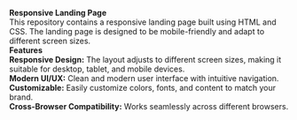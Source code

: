 **Responsive Landing Page**
<br>
  This repository contains a responsive landing page built using HTML and CSS. The landing page is designed to be mobile-friendly and adapt to different screen sizes.
<br>
**Features**
<br>
**Responsive Design:** The layout adjusts to different screen sizes, making it suitable for desktop, tablet, and mobile devices.
<br>
**Modern UI/UX:** Clean and modern user interface with intuitive navigation.
<br>
**Customizable:** Easily customize colors, fonts, and content to match your brand.
<br>
**Cross-Browser Compatibility:** Works seamlessly across different browsers.
